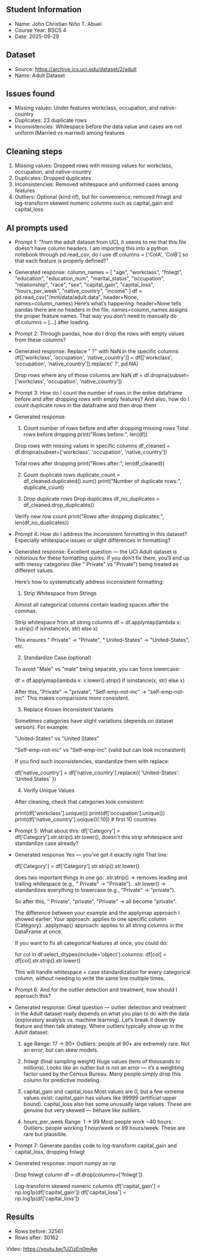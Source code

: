 ## Student Information
- Name: John Christian Niño T. Abuel
- Course Year: BSCS 4
- Date: 2025-09-29

## Dataset 
- Source: https://archive.ics.uci.edu/dataset/2/adult
- Name: Adult Dataset

## Issues found
- Missing values: Under features workclass, occupation, and native-country
- Duplicates: 23 duplicate rows
- Inconsistencies: Whitespace before the data value and cases are not uniform (Married vs married) among features

## Cleaning steps
1. Missing values: Dropped rows with missing values for workclass, occupation, and native-country
2. Duplicates: Dropped duplicates
3. Inconsistencies: Removed whitespace and uniformed cases among features
4. Outliers: Optional (kind of), but for convenience, removed fnlwgt and log-transform skewed numeric columns such as capital_gain and capital_loss

## AI prompts used
- Prompt 1: "from the adult dataset from UCI, it seems to me that this file doesn't have column headers. I am importing this into a python notebook through pd.read_csv, do I use df.columns = ['ColA', 'ColB'] so that each feature is properly defined?"
- Generated response: 
column_names = [
    "age",
    "workclass",
    "fnlwgt",
    "education",
    "education_num",
    "marital_status",
    "occupation",
    "relationship",
    "race",
    "sex",
    "capital_gain",
    "capital_loss",
    "hours_per_week",
    "native_country",
    "income"
]
df = pd.read_csv("/mnt/data/adult.data", header=None, names=column_names)
Here’s what’s happening:
header=None tells pandas there are no headers in the file.
names=column_names assigns the proper feature names.
That way you don’t need to manually do df.columns = [...] after loading.

- Prompt 2: Through pandas, how do I drop the rows with empty values from these columns?
- Generated response: 
    Replace " ?" with NaN in the specific columns
    df[['workclass', 'occupation', 'native_country']] = df[['workclass', 'occupation', 'native_country']].replace(' ?', pd.NA)

    Drop rows where any of those columns are NaN
    df = df.dropna(subset=['workclass', 'occupation', 'native_country'])


- Prompt 3: How do I count the number of rows in the entire dataframe before and after dropping rows with empty features? And also, how do I count duplicate rows in the dataframe and then drop them
- Generated response:
    1. Count number of rows before and after dropping missing rows
        Total rows before dropping
    print("Rows before:", len(df))

    Drop rows with missing values in specific columns
    df_cleaned = df.dropna(subset=['workclass', 'occupation', 'native_country'])

    Total rows after dropping
    print("Rows after:", len(df_cleaned))

    2. Count duplicate rows
    duplicate_count = df_cleaned.duplicated().sum()
    print("Number of duplicate rows:", duplicate_count)

    3. Drop duplicate rows
    Drop duplicates
    df_no_duplicates = df_cleaned.drop_duplicates()

    Verify new row count
    print("Rows after dropping duplicates:", len(df_no_duplicates))

- Prompt 4: How do I address the inconsistent formatting in this dataset? Especially whitespace issues or slight differences in formatting?
- Generated response:
    Excellent question — the UCI Adult dataset is notorious for these formatting quirks. If you don’t fix them, you’ll end up with messy categories (like " Private" vs "Private") being treated as different values.

    Here’s how to systematically address inconsistent formatting:

    1. Strip Whitespace from Strings

    Almost all categorical columns contain leading spaces after the commas.

    Strip whitespace from all string columns
    df = df.applymap(lambda x: x.strip() if isinstance(x, str) else x)


    This ensures " Private" → "Private", " United-States" → "United-States", etc.

    2. Standardize Case (optional)

    To avoid "Male" vs "male" being separate, you can force lowercase:

    df = df.applymap(lambda x: x.lower().strip() if isinstance(x, str) else x)


    After this, "Private" → "private", "Self-emp-not-inc" → "self-emp-not-inc".
    This makes comparisons more consistent.

    3. Replace Known Inconsistent Variants

    Sometimes categories have slight variations (depends on dataset version). For example:

    "United-States" vs "United States"

    "Self-emp-not-inc" vs "Self-emp-inc" (valid but can look inconsistent)

    If you find such inconsistencies, standardize them with replace:

    df['native_country'] = df['native_country'].replace({
        'United-States': 'United States'
    })

    4. Verify Unique Values

    After cleaning, check that categories look consistent:

    print(df['workclass'].unique())
    print(df['occupation'].unique())
    print(df['native_country'].unique()[:10])  # first 10 countries

- Prompt 5: What about this: df['Category'] = df['Category'].str.strip().str.lower(), doesn't this strip whitespace and standardize case already?
- Generated response
    Yes — you’ve got it exactly right 
    That line:

    df['Category'] = df['Category'].str.strip().str.lower()

    does two important things in one go:
    .str.strip() → removes leading and trailing whitespace (e.g., " Private" → "Private").
    .str.lower() → standardizes everything to lowercase (e.g., "Private" → "private").

    So after this, " Private", "private", "Private" → all become "private".

    The difference between your example and the applymap approach I showed earlier:
    Your approach: applies to one specific column (Category).
    .applymap() approach: applies to all string columns in the DataFrame at once.

    If you want to fix all categorical features at once, you could do:

    for col in df.select_dtypes(include='object').columns:
        df[col] = df[col].str.strip().str.lower()

    This will handle whitespace + case standardization for every categorical column, without needing to write the same line multiple times.

- Prompt 6: And for the outlier detection and treatment, how should I approach this?
- Generated response: 
    Great question — outlier detection and treatment in the Adult dataset really depends on what you plan to do with the data (exploratory analysis vs. machine learning). Let’s break it down by feature and then talk strategy.
    Where outliers typically show up in the Adult dataset:
    1. age
        Range: 17 → 90+
        Outliers: people at 90+ are extremely rare. Not an error, but can skew models.

    2. fnlwgt (final sampling weight)
        Huge values (tens of thousands to millions).
        Looks like an outlier but is not an error — it’s a weighting factor used by the Census Bureau.
        Many people simply drop this column for predictive modeling.
    3. capital_gain and capital_loss
        Most values are 0, but a few extreme values exist:
        capital_gain has values like 99999 (artificial upper bound).
        capital_loss also has some unusually large values.
        These are genuine but very skewed — behave like outliers.
    4. hours_per_week
        Range: 1 → 99
        Most people work ~40 hours.
        Outliers: people working 1 hour/week or 99 hours/week. These are rare but plausible.

- Prompt 7: Generate pandas code to log-transform capital_gain and capital_loss, dropping fnlwgt
- Generated response:
    import numpy as np

    Drop fnlwgt column
    df = df.drop(columns=['fnlwgt'])

    Log-transform skewed numeric columns
    df['capital_gain'] = np.log1p(df['capital_gain'])
    df['capital_loss'] = np.log1p(df['capital_loss'])

## Results
- Rows before: 32561 
- Rows after: 30162 

Video: https://youtu.be/1JZjzEn0mAw